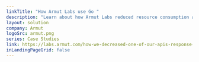```yaml
---
linkTitle: "How Armut Labs use Go "
description: "Learn about how Armut Labs reduced resource consumption and API response time after moving from C# and .net core to Go."
layout: solution
company: Armut
logoSrc: armut.png
series: Case Studies
link: https://labs.armut.com/how-we-decreased-one-of-our-apis-response-time-by-87-and-used-less-resources-ce847e83308
inLandingPageGrid: false
---
```

